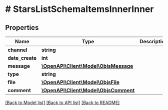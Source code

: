 # # StarsListSchemaItemsInnerInner

## Properties

Name | Type | Description | Notes
------------ | ------------- | ------------- | -------------
**channel** | **string** |  |
**date_create** | **int** |  |
**message** | [**\OpenAPI\Client\Model\ObjsMessage**](ObjsMessage.md) |  |
**type** | **string** |  |
**file** | [**\OpenAPI\Client\Model\ObjsFile**](ObjsFile.md) |  |
**comment** | [**\OpenAPI\Client\Model\ObjsComment**](ObjsComment.md) |  |

[[Back to Model list]](../../README.md#models) [[Back to API list]](../../README.md#endpoints) [[Back to README]](../../README.md)
